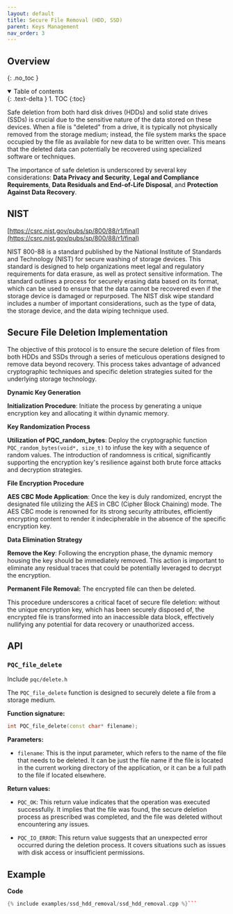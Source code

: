 ```yaml
---
layout: default
title: Secure File Removal (HDD, SSD)
parent: Keys Management
nav_order: 3
---
```


Overview
--------
{: .no_toc }

<details open markdown="block">
  <summary>
    Table of contents
  </summary>
  {: .text-delta }
1. TOC
{:toc}
</details>

Safe deletion from both hard disk drives (HDDs) and solid state drives (SSDs) is crucial due to the sensitive nature of the data stored on these devices. When a file is "deleted" from a drive, it is typically not physically removed from the storage medium; instead, the file system marks the space occupied by the file as available for new data to be written over. This means that the deleted data can potentially be recovered using specialized software or techniques.

The importance of safe deletion is underscored by several key considerations: **Data Privacy and Security**, **Legal and Compliance Requirements**, **Data Residuals and End-of-Life Disposal**, and **Protection Against Data Recovery**.

NIST
----

[https://csrc.nist.gov/pubs/sp/800/88/r1/final](https://csrc.nist.gov/pubs/sp/800/88/r1/final)

NIST 800-88 is a standard published by the National Institute of Standards and Technology (NIST) for secure washing of storage devices. This standard is designed to help organizations meet legal and regulatory requirements for data erasure, as well as protect sensitive information. The standard outlines a process for securely erasing data based on its format, which can be used to ensure that the data cannot be recovered even if the storage device is damaged or repurposed. The NIST disk wipe standard includes a number of important considerations, such as the type of data, the storage device, and the data wiping technique used.

Secure File Deletion Implementation
-----------------------------------

The objective of this protocol is to ensure the secure deletion of files from both HDDs and SSDs through a series of meticulous operations designed to remove data beyond recovery. This process takes advantage of advanced cryptographic techniques and specific deletion strategies suited for the underlying storage technology.

**Dynamic Key Generation**

**Initialization Procedure**: Initiate the process by generating a unique encryption key and allocating it within dynamic memory.

**Key Randomization Process**

**Utilization of PQC\_random_bytes**: Deploy the cryptographic function `PQC_random_bytes(void*, size_t)` to infuse the key with a sequence of random values. The introduction of randomness is critical, significantly supporting the encryption key's resilience against both brute force attacks and decryption strategies.

**File Encryption Procedure**

**AES CBC Mode Application**: Once the key is duly randomized, encrypt the designated file utilizing the AES in CBC (Cipher Block Chaining) mode. The AES CBC mode is renowned for its strong security attributes, efficiently encrypting content to render it indecipherable in the absence of the specific encryption key.

**Data Elimination Strategy**

**Remove the Key**: Following the encryption phase, the dynamic memory housing the key should be immediately removed. This action is important to eliminate any residual traces that could be potentially leveraged to decrypt the encryption.

**Permanent File Removal:** The encrypted file can then be deleted.

  
This procedure underscores a critical facet of secure file deletion: without the unique encryption key, which has been securely disposed of, the encrypted file is transformed into an inaccessible data block, effectively nullifying any potential for data recovery or unauthorized access.

API
----
### `PQC_file_delete`

Include `pqc/delete.h`

The `PQC_file_delete` function is designed to securely delete a file from a storage medium.

**Function signature:**

```cpp
int PQC_file_delete(const char* filename);
```

**Parameters:**

*   `filename`: This is the input parameter, which refers to the name of the file that needs to be deleted. It can be just the file name if the file is located in the current working directory of the application, or it can be a full path to the file if located elsewhere.
    

**Return values:**

*   `PQC_OK`: This return value indicates that the operation was executed successfully. It implies that the file was found, the secure deletion process as prescribed was completed, and the file was deleted without encountering any issues.
    
*   `PQC_IO_ERROR`: This return value suggests that an unexpected error occurred during the deletion process. It covers situations such as issues with disk access or insufficient permissions.
    

Example
---------

**Code**

```cpp
{% include examples/ssd_hdd_removal/ssd_hdd_removal.cpp %}```
